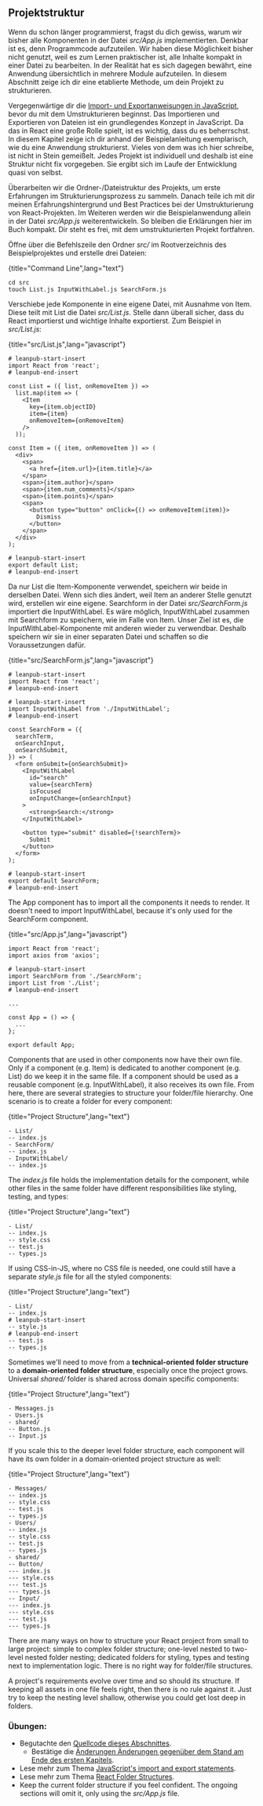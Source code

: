 ## Projektstruktur

Wenn du schon länger programmierst, fragst du dich gewiss, warum wir bisher alle Komponenten in der Datei *src/App.js* implementierten. Denkbar ist es, denn Programmcode aufzuteilen. Wir haben diese Möglichkeit bisher nicht genutzt, weil es zum Lernen praktischer ist, alle Inhalte kompakt in einer Datei zu bearbeiten. In der Realität hat es sich dagegen bewährt, eine Anwendung übersichtlich in mehrere Module aufzuteilen. In diesem Abschnitt zeige ich dir eine etablierte Methode, um dein Projekt zu strukturieren.

Vergegenwärtige dir die [Import- und Exportanweisungen in JavaScript](https://www.robinwieruch.de/javascript-import-export), bevor du mit dem Umstrukturieren beginnst. Das Importieren und Exportieren von Dateien ist ein grundlegendes Konzept in JavaScript. Da das in React eine große Rolle spielt, ist es wichtig, dass du es beherrschst. In diesem Kapitel zeige ich dir anhand der Beispielanleitung exemplarisch, wie du eine Anwendung strukturierst. Vieles von dem was ich hier schreibe, ist nicht in Stein gemeißelt. Jedes Projekt ist individuell und deshalb ist eine Struktur nicht fix vorgegeben. Sie ergibt sich im Laufe der Entwicklung quasi von selbst. 

Überarbeiten wir die Ordner-/Dateistruktur des Projekts, um erste Erfahrungen im Strukturierungsprozess zu sammeln. Danach teile ich mit dir meinen Erfahrungshintergrund und Best Practices bei der Umstrukturierung von React-Projekten. Im Weiteren werden wir die Beispielanwendung allein in der Datei *src/App.js* weiterentwickeln. So bleiben die Erklärungen hier im Buch kompakt. Dir steht es frei, mit dem umstrukturierten Projekt fortfahren.

Öffne über die Befehlszeile den Ordner *src/* im Rootverzeichnis des Beispielprojektes und erstelle drei Dateien:

{title="Command Line",lang="text"}
~~~~~~~
cd src
touch List.js InputWithLabel.js SearchForm.js
~~~~~~~

Verschiebe jede Komponente in eine eigene Datei, mit Ausnahme von Item. Diese teilt mit List die Datei *src/List.js*. Stelle dann überall sicher, dass du React importierst und wichtige Inhalte exportierst. Zum Beispiel in *src/List.js*:

{title="src/List.js",lang="javascript"}
~~~~~~~
# leanpub-start-insert
import React from 'react';
# leanpub-end-insert

const List = ({ list, onRemoveItem }) =>
  list.map(item => (
    <Item
      key={item.objectID}
      item={item}
      onRemoveItem={onRemoveItem}
    />
  ));

const Item = ({ item, onRemoveItem }) => (
  <div>
    <span>
      <a href={item.url}>{item.title}</a>
    </span>
    <span>{item.author}</span>
    <span>{item.num_comments}</span>
    <span>{item.points}</span>
    <span>
      <button type="button" onClick={() => onRemoveItem(item)}>
        Dismiss
      </button>
    </span>
  </div>
);

# leanpub-start-insert
export default List;
# leanpub-end-insert
~~~~~~~

Da nur List die Item-Komponente verwendet, speichern wir beide in derselben Datei. Wenn sich dies ändert, weil Item an anderer Stelle genutzt wird, erstellen wir eine eigene. Searchform in der Datei *src/SearchForm.js* importiert die InputWithLabel. Es wäre möglich, InputWithLabel zusammen mit Searchform zu speichern, wie im Falle von Item. Unser Ziel ist es, die InputWithLabel-Komponente mit anderen wieder zu verwendbar. Deshalb speichern wir sie in einer separaten Datei und schaffen so die Voraussetzungen dafür.

{title="src/SearchForm.js",lang="javascript"}
~~~~~~~
# leanpub-start-insert
import React from 'react';
# leanpub-end-insert

# leanpub-start-insert
import InputWithLabel from './InputWithLabel';
# leanpub-end-insert

const SearchForm = ({
  searchTerm,
  onSearchInput,
  onSearchSubmit,
}) => (
  <form onSubmit={onSearchSubmit}>
    <InputWithLabel
      id="search"
      value={searchTerm}
      isFocused
      onInputChange={onSearchInput}
    >
      <strong>Search:</strong>
    </InputWithLabel>

    <button type="submit" disabled={!searchTerm}>
      Submit
    </button>
  </form>
);

# leanpub-start-insert
export default SearchForm;
# leanpub-end-insert
~~~~~~~

The App component has to import all the components it needs to render. It doesn't need to import InputWithLabel, because it's only used for the SearchForm component.

{title="src/App.js",lang="javascript"}
~~~~~~~
import React from 'react';
import axios from 'axios';

# leanpub-start-insert
import SearchForm from './SearchForm';
import List from './List';
# leanpub-end-insert

...

const App = () => {
  ...
};

export default App;
~~~~~~~

Components that are used in other components now have their own file. Only if a component (e.g. Item) is dedicated to another component (e.g. List) do we keep it in the same file. If a component should be used as a reusable component (e.g. InputWithLabel), it also receives its own file. From here, there are several strategies to structure your folder/file hierarchy. One scenario is to create a folder for every component:

{title="Project Structure",lang="text"}
~~~~~~~
- List/
-- index.js
- SearchForm/
-- index.js
- InputWithLabel/
-- index.js
~~~~~~~

The *index.js* file holds the implementation details for the component, while other files in the same folder have different responsibilities like styling, testing, and types:

{title="Project Structure",lang="text"}
~~~~~~~
- List/
-- index.js
-- style.css
-- test.js
-- types.js
~~~~~~~

If using CSS-in-JS, where no CSS file is needed, one could still have a separate *style.js* file for all the styled components:

{title="Project Structure",lang="text"}
~~~~~~~
- List/
-- index.js
# leanpub-start-insert
-- style.js
# leanpub-end-insert
-- test.js
-- types.js
~~~~~~~

Sometimes we'll need to move from a **technical-oriented folder structure** to a **domain-oriented folder structure**, especially once the project grows. Universal *shared/* folder is shared across domain specific components:

{title="Project Structure",lang="text"}
~~~~~~~
- Messages.js
- Users.js
- shared/
-- Button.js
-- Input.js
~~~~~~~

If you scale this to the deeper level folder structure, each component will have its own folder in a domain-oriented project structure as well:

{title="Project Structure",lang="text"}
~~~~~~~
- Messages/
-- index.js
-- style.css
-- test.js
-- types.js
- Users/
-- index.js
-- style.css
-- test.js
-- types.js
- shared/
-- Button/
--- index.js
--- style.css
--- test.js
--- types.js
-- Input/
--- index.js
--- style.css
--- test.js
--- types.js
~~~~~~~

There are many ways on how to structure your React project from small to large project: simple to complex folder structure; one-level nested to two-level nested folder nesting; dedicated folders for styling, types and testing next to implementation logic. There is no right way for folder/file structures.

A project's requirements evolve over time and so should its structure. If keeping all assets in one file feels right, then there is no rule against it. Just try to keep the nesting level shallow, otherwise you could get lost deep in folders.

### Übungen:

* Begutachte den [Quellcode dieses Abschnittes](https://codesandbox.io/s/github/the-road-to-learn-react/hacker-stories/tree/hs/React-Folder-Structure).
  * Bestätige die [Änderungen Änderungen gegenüber dem Stand am Ende des ersten Kapitels](https://github.com/the-road-to-learn-react/hacker-stories/compare/hs/react-modern-final...hs/React-Folder-Structure?expand=1).
* Lese mehr zum Thema [JavaScript's import and export statements](https://www.robinwieruch.de/javascript-import-export).
* Lese mehr zum Thema [React Folder Structures](https://www.robinwieruch.de/react-folder-structure).
* Keep the current folder structure if you feel confident. The ongoing sections will omit it, only using the *src/App.js* file.
